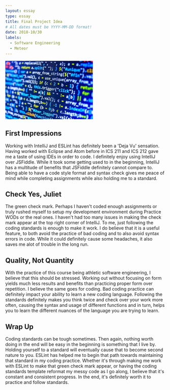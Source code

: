 ```yaml
---
layout: essay
type: essay
title: Final Project Idea
# All dates must be YYYY-MM-DD format!
date: 2018-10/30
labels:
  - Software Engineering
  - Meteor
---
```


<img class="ui tiny left circular floated image" src="../images/code.jpg">

## First Impressions
Working with IntelliJ and ESLint has definitely been a 'Deja Vu' sensation. Having worked with Eclipse and Atom before in ICS 211 and ICS 212 gave me a taste of using IDEs in order to code. I definitely enjoy using IntelliJ over JSFiddle. While it took some getting used to in the beginning, IntelliJ has a multitude of benefits that JSFiddle definitely cannot compare to. Being able to have a code style format and syntax check gives me peace of mind while completing assignments while also holding me to a standard.

## Check Yes, Juliet
The green check mark. Perhaps I haven't coded enough assignments or truly rushed myself to setup my development environment during Practice WODs or the real ones. I haven't had too many issues in making the check mark appear at the top right corner of IntelliJ. To me, just following the coding standards is enough to make it work. I do believe that it is a useful feature, to both avoid the practice of bad coding and to also avoid syntax errors in code. While it could definitely cause some headaches, it also saves me alot of trouble in the long run.

## Quality, Not Quantity
With the practice of this course being athletic software engineering, I believe that this should be stressed. Working out without focusing on form yields much less results and benefits than practicing proper form over repetition. I believe the same goes for coding. Bad coding practice can definitely impact your ability to learn a new coding language. Following the standards definitely makes you think twice and check over your work more often, causing the syntax and usage of different functions and in turn, helps you to learn the different nuances of the language you are trying to learn.

## Wrap Up
Coding standards can be tough sometimes. Then again, nothing worth doing in the end will be easy in the beginning is something that I live by. Holding yourself to a standard will eventually cause that to become second nature to you. ESLint has helped me to begin that path towards maintaining that standard in my coding practice. Whether it's through making me work with ESLint to make that green check mark appear, or having the coding standards template reformat my messy code as I go along, I believe that it's constant and consistent progress. In the end, it's definitely worth it to practice and follow standards.
